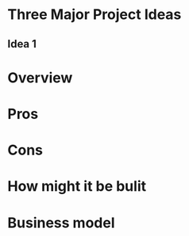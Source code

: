 Three Major Project Ideas
===========================================

Idea 1
------

# Overview

# Pros

# Cons

# How might it be bulit

# Business model
